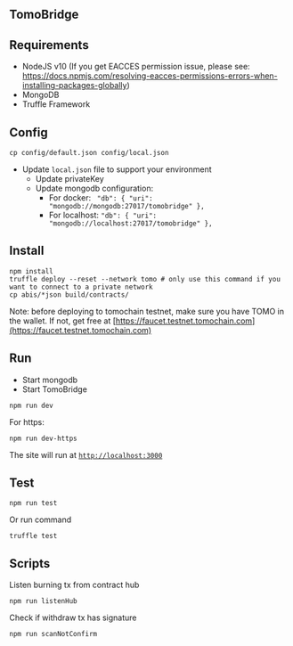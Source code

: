 ## TomoBridge

## Requirements
- NodeJS v10 (If you get EACCES permission issue, please see: https://docs.npmjs.com/resolving-eacces-permissions-errors-when-installing-packages-globally)
- MongoDB
- Truffle Framework

## Config

```
cp config/default.json config/local.json
```
- Update `local.json` file to support your environment
  - Update privateKey
  - Update mongodb configuration:
      - For docker:
      `  "db": {
      "uri": "mongodb://mongodb:27017/tomobridge"
      },
    `
      - For localhost: 
      `
      "db": {
      "uri": "mongodb://localhost:27017/tomobridge"
    },
    `

## Install
```
npm install
truffle deploy --reset --network tomo # only use this command if you want to connect to a private network
cp abis/*json build/contracts/
```
Note: before deploying to tomochain testnet, make sure you have TOMO in the wallet. If not, get free at [https://faucet.testnet.tomochain.com](https://faucet.testnet.tomochain.com)

## Run
- Start mongodb
- Start TomoBridge
```
npm run dev
```
For https:
```
npm run dev-https
```
The site will run at [`http://localhost:3000`](http://localhost:3000)

## Test
```
npm run test
```
Or run command
```
truffle test
```

## Scripts
Listen burning tx from contract hub
```
npm run listenHub
```

Check if withdraw tx has signature
```
npm run scanNotConfirm
```